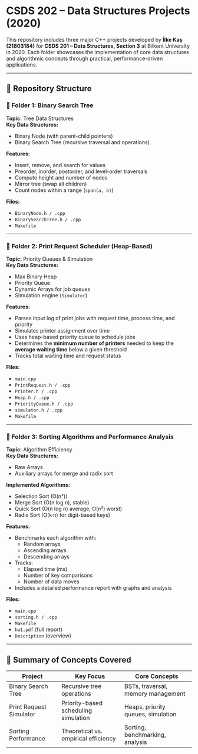 # CSDS 202 – Data Structures Projects (2020)

This repository includes three major C++ projects developed by **İlke Kaş (21803184)** for **CSDS 201 – Data Structures, Section 3** at Bilkent University in 2020. Each folder showcases the implementation of core data structures and algorithmic concepts through practical, performance-driven applications.

---

## 📁 Repository Structure

### 📂 Folder 1: Binary Search Tree

**Topic:** Tree Data Structures  
**Key Data Structures:**  
- Binary Node (with parent-child pointers)  
- Binary Search Tree (recursive traversal and operations)

**Features:**
- Insert, remove, and search for values
- Preorder, inorder, postorder, and level-order traversals
- Compute height and number of nodes
- Mirror tree (swap all children)
- Count nodes within a range (`span(a, b)`)

**Files:**
- `BinaryNode.h / .cpp`
- `BinarySearchTree.h / .cpp`
- `Makefile`

---

### 📂 Folder 2: Print Request Scheduler (Heap-Based)

**Topic:** Priority Queues & Simulation  
**Key Data Structures:**
- Max Binary Heap  
- Priority Queue  
- Dynamic Arrays for job queues  
- Simulation engine (`Simulator`)

**Features:**
- Parses input log of print jobs with request time, process time, and priority
- Simulates printer assignment over time
- Uses heap-based priority queue to schedule jobs
- Determines the **minimum number of printers** needed to keep the **average waiting time** below a given threshold
- Tracks total waiting time and request status

**Files:**
- `main.cpp`
- `PrintRequest.h / .cpp`
- `Printer.h / .cpp`
- `Heap.h / .cpp`
- `PriorityQueue.h / .cpp`
- `simulator.h / .cpp`
- `Makefile`

---

### 📂 Folder 3: Sorting Algorithms and Performance Analysis

**Topic:** Algorithm Efficiency  
**Key Data Structures:**
- Raw Arrays  
- Auxiliary arrays for merge and radix sort

**Implemented Algorithms:**
- Selection Sort (O(n²))
- Merge Sort (O(n log n), stable)
- Quick Sort (O(n log n) average, O(n²) worst)
- Radix Sort (O(k·n) for digit-based keys)

**Features:**
- Benchmarks each algorithm with:
  - Random arrays
  - Ascending arrays
  - Descending arrays
- Tracks:
  - Elapsed time (ms)
  - Number of key comparisons
  - Number of data moves
- Includes a detailed performance report with graphs and analysis

**Files:**
- `main.cpp`
- `sorting.h / .cpp`
- `Makefile`
- `hw1.pdf` (full report)
- `Description` (overview)

---

## 📑 Summary of Concepts Covered

| Project                 | Key Focus                            | Core Concepts                      |
|-------------------------|--------------------------------------|------------------------------------|
| Binary Search Tree      | Recursive tree operations            | BSTs, traversal, memory management |
| Print Request Simulator | Priority-based scheduling simulation | Heaps, priority queues, simulation |
| Sorting Performance     | Theoretical vs. empirical efficiency | Sorting, benchmarking, analysis    |
